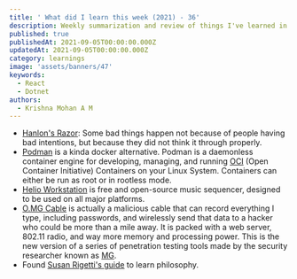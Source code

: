 ```yaml
---
title: ' What did I learn this week (2021) - 36'
description: Weekly summarization and review of things I've learned in the first week of September 2021 
published: true
publishedAt: 2021-09-05T00:00:00.000Z
updatedAt: 2021-09-05T00:00:00.000Z
category: learnings
image: 'assets/banners/47'
keywords: 
  - React
  - Dotnet
authors:
  - Krishna Mohan A M
---
```


- [Hanlon's Razor](https://simple.wikipedia.org/wiki/Hanlon%27s_razor): Some bad things happen not because of people having bad intentions, but because they did not think it through properly. 
- [Podman](https://podman.io/) is a kinda docker alternative. Podman is a daemonless container engine for developing, managing, and running [OCI](https://opencontainers.org/) (Open Container Initiative) Containers on your Linux System. Containers can either be run as root or in rootless mode. 
- [Helio Workstation](https://github.com/helio-fm/helio-workstation) is free and open-source music sequencer, designed to be used on all major platforms.
- [O.MG Cable](https://mg.lol/blog/omg-cable/) is actually a malicious cable that can record everything I type, including passwords, and wirelessly send that data to a hacker who could be more than a mile away. It is packed with a web server, 802.11 radio, and way more memory and processing power. This is the new version of a series of penetration testing tools made by the security researcher known as [MG](https://twitter.com/_MG_).
- Found [Susan Rigetti's guide](https://www.susanrigetti.com/philosophy) to learn philosophy.